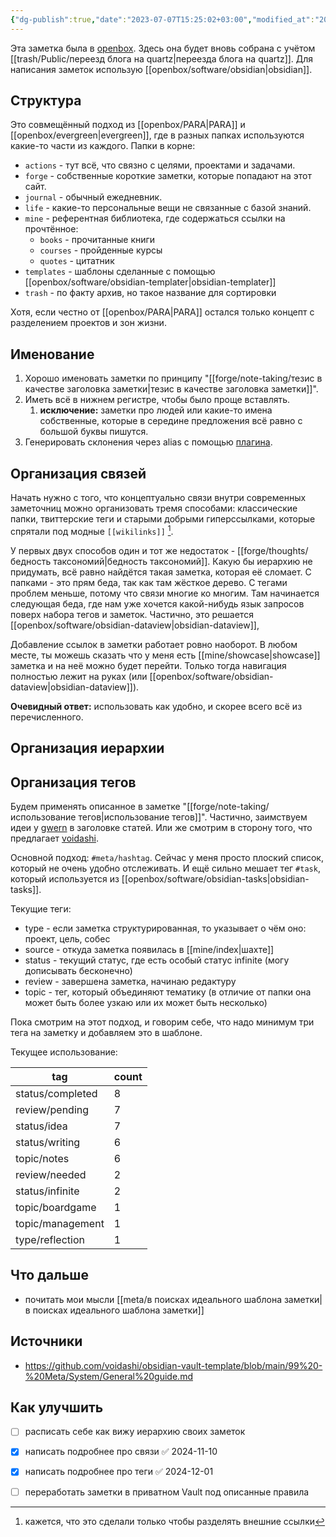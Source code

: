 ```yaml
---
{"dg-publish":true,"date":"2023-07-07T15:25:02+03:00","modified_at":"2024-12-02T17:50:36+03:00","tags":["review/needed","status/writing"],"permalink":"/meta/как я веду заметки/","dgPassFrontmatter":true}
---
```



Эта заметка была в [openbox](https://vanadium23.me/openbox/kak-ya-vedu-zametki/). Здесь она будет вновь собрана с учётом [[trash/Public/переезд блога на quartz|переезда блога на quartz]]. Для написания заметок использую [[openbox/software/obsidian|obsidian]]. 


## Структура

Это совмещённый подход из [[openbox/PARA|PARA]] и [[openbox/evergreen|evergreen]], где в разных папках используются какие-то части из каждого.
Папки в корне:
- `actions` - тут всё, что связно с целями, проектами и задачами. 
- `forge` - собственные короткие заметки, которые попадают на этот сайт.
- `journal` - обычный ежедневник.
- `life` - какие-то персональные вещи не связанные с базой знаний.
- `mine` - референтная библиотека, где содержаться ссылки на прочтённое:
    - `books` - прочитанные книги
    - `courses` - пройденные курсы
    - `quotes` - цитатник
- `templates` - шаблоны сделанные с помощью [[openbox/software/obsidian-templater|obsidian-templater]]
- `trash` - по факту архив, но такое название для сортировки

Хотя, если честно от [[openbox/PARA|PARA]] остался только концепт с разделением проектов и зон жизни.

## Именование

1. Хорошо именовать заметки по принципу "[[forge/note-taking/тезис в качестве заголовка заметки|тезис в качестве заголовка заметки]]".
2. Иметь всё в нижнем регистре, чтобы было проще вставлять.
    1. **исключение:** заметки про людей или какие-то имена собственные, которые в середине предложения всё равно с большой буквы пишутся.
3. Генерировать склонения через alias с помощью [плагина](https://github.com/vanadium23/obsidian-cyrillic-morpher).

## Организация связей


Начать нужно с того, что концептуально связи внутри современных заметочниц можно организовать тремя способами: классические папки, твиттерские теги и старыми добрыми гиперссылками, которые спрятали под модные `[[wikilinks]]` [^1]. 

У первых двух способов один и тот же недостаток - [[forge/thoughts/бедность таксономий|бедность таксономий]]. Какую бы иерархию не придумать, всё равно найдётся такая заметка, которая её сломает. С папками - это прям беда, так как там жёсткое дерево. С тегами проблем меньше, потому что связи многие ко многим. Там начинается следующая беда, где нам уже хочется какой-нибудь язык запросов поверх набора тегов и заметок. Частично, это решается [[openbox/software/obsidian-dataview|obsidian-dataview]],

Добавление ссылок в заметки работает ровно наоборот. В любом месте, ты можешь сказать что у меня есть [[mine/showcase|showcase]] заметка и на неё можно будет перейти. Только тогда навигация полностью лежит на руках (или [[openbox/software/obsidian-dataview|obsidian-dataview]]). 

**Очевидный ответ:** использовать как удобно, и скорее всего всё из перечисленного.

## Организация иерархии



## Организация тегов

Будем применять описанное в заметке "[[forge/note-taking/использование тегов|использование тегов]]". Частично, заимствуем идеи у [gwern](https://gwern.net/)  в заголовке статей. Или же смотрим в сторону того, что предлагает [voidashi](https://github.com/voidashi/obsidian-vault-template/blob/main/99%20-%20Meta/System/Guide%20to%20Tags%20and%20Links%20-%20Note%20Organization%20in%20Obsidian.md).

Основной подход: `#meta/hashtag`. Сейчас у меня просто плоский список, который не очень удобно отслеживать. И ещё сильно мешает тег `#task`, который используется из [[openbox/software/obsidian-tasks|obsidian-tasks]].

Текущие теги:
- type - если заметка структурированная, то указывает о чём оно: проект, цель, собес
- source - откуда заметка появилась в [[mine/index|шахте]]
- status - текущий статус, где есть особый статус infinite (могу дописывать бесконечно)
- review - завершена заметка, начинаю редактуру
- topic - тег, который объединяют тематику (в отличие от папки она может быть более узкаю или их может быть несколько)

Пока смотрим на этот подход, и говорим себе, что надо минимум три тега на заметку и добавляем это в шаблоне.

Текущее использование:

| tag              | count |
| ---------------- | ----- |
| status/completed | 8     |
| review/pending   | 7     |
| status/idea      | 7     |
| status/writing   | 6     |
| topic/notes      | 6     |
| review/needed    | 2     |
| status/infinite  | 2     |
| topic/boardgame  | 1     |
| topic/management | 1     |
| type/reflection  | 1     |


## Что дальше

- почитать мои мысли [[meta/в поисках идеального шаблона заметки|в поисках идеального шаблона заметки]]

## Источники

- https://github.com/voidashi/obsidian-vault-template/blob/main/99%20-%20Meta/System/General%20guide.md


## Как улучшить

- [ ] расписать себе как вижу иерархию своих заметок
- [x] написать подробнее про связи ✅ 2024-11-10
- [x] написать подробнее про теги ✅ 2024-12-01
- [ ] переработать заметки в приватном Vault под описанные правила



[^1]: кажется, что это сделали только чтобы разделять внешние ссылки
